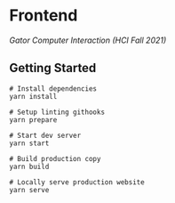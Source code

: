 # Frontend

_Gator Computer Interaction (HCI Fall 2021)_

## Getting Started

```
# Install dependencies
yarn install

# Setup linting githooks
yarn prepare

# Start dev server
yarn start

# Build production copy
yarn build

# Locally serve production website
yarn serve

```
